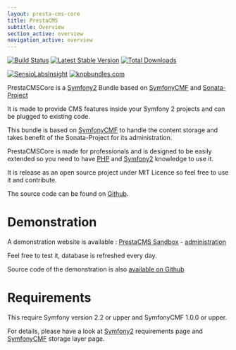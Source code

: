 ```yaml
---
layout: presta-cms-core
title: PrestaCMS
subtitle: Overview
section_active: overview
navigation_active: overview
---
```


[![Build Status](https://secure.travis-ci.org/prestaconcept/PrestaCMSCoreBundle.png?branch=master)](http://travis-ci.org/prestaconcept/PrestaCMSCoreBundle)
[![Latest Stable Version](https://poser.pugx.org/presta/cms-core-bundle/v/stable.png)](https://packagist.org/packages/presta/cms-core-bundle)
[![Total Downloads](https://poser.pugx.org/presta/cms-core-bundle/downloads.png)](https://packagist.org/packages/presta/cms-core-bundle)

[![SensioLabsInsight](https://insight.sensiolabs.com/projects/6576869b-bb02-4c6f-85ad-eac142d03b85/big.png)](https://insight.sensiolabs.com/projects/6576869b-bb02-4c6f-85ad-eac142d03b85)
[![knpbundles.com](http://knpbundles.com/prestaconcept/PrestaCMSCoreBundle/badge)](http://knpbundles.com/prestaconcept/PrestaCMSCoreBundle)


PrestaCMSCore is a [Symfony2][1] Bundle based on [SymfonyCMF][2] and [Sonata-Project][3]

It is made to provide CMS features inside your Symfony 2 projects and can be plugged to existing code.

This bundle is based on [SymfonyCMF][2] to handle the content storage and takes benefit of the Sonata-Project
for its administration.

PrestaCMSCore is made for professionals and is designed to be easily extended so you need to have [PHP][4] and [Symfony2][1]
knowledge to use it.

It is release as an open source project under MIT Licence so feel free to use it and contribute.

The source code can be found on [Github][7].

# Demonstration

A demonstration website is available : [PrestaCMS Sandbox][8] - [administration][9]

Feel free to test it, database is refreshed every day.

Source code of the demonstration is also [available on Github][10]

# Requirements

This require Symfony version 2.2 or upper and SymfonyCMF 1.0.0 or upper.

For details, please have a look at [Symfony2][5] requirements page and [SymfonyCMF][6] storage layer page.


[1]: http://symfony.com/
[2]: http://cmf.symfony.com/about
[3]: http://sonata-project.org/bundles/
[4]: http://php.net/
[5]: http://symfony.com/doc/current/reference/requirements.html
[6]: http://symfony.com/doc/master/cmf/cookbook/database/choosing_storage_layer.html
[7]: https://github.com/prestaconcept/PrestaCMSCoreBundle
[8]: http://sandbox.prestacms.com/
[9]: http://sandbox.prestacms.com/admin
[10]: https://github.com/prestaconcept/prestacms-sandbox
